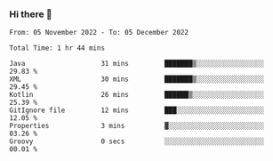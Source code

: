 ### Hi there 👋

<!--START_SECTION:waka-->

```text
From: 05 November 2022 - To: 05 December 2022

Total Time: 1 hr 44 mins

Java                   31 mins         ███████▒░░░░░░░░░░░░░░░░░   29.83 %
XML                    30 mins         ███████▒░░░░░░░░░░░░░░░░░   29.45 %
Kotlin                 26 mins         ██████▒░░░░░░░░░░░░░░░░░░   25.39 %
GitIgnore file         12 mins         ███░░░░░░░░░░░░░░░░░░░░░░   12.05 %
Properties             3 mins          ▓░░░░░░░░░░░░░░░░░░░░░░░░   03.26 %
Groovy                 0 secs          ░░░░░░░░░░░░░░░░░░░░░░░░░   00.01 %
```

<!--END_SECTION:waka-->

<!--
**jaimesalcedo1/jaimesalcedo1** is a ✨ _special_ ✨ repository because its `README.md` (this file) appears on your GitHub profile.

Here are some ideas to get you started:

- 🔭 I’m currently working on ...
- 🌱 I’m currently learning ...
- 👯 I’m looking to collaborate on ...
- 🤔 I’m looking for help with ...
- 💬 Ask me about ...
- 📫 How to reach me: ...
- 😄 Pronouns: ...
- ⚡ Fun fact: ...
-->
